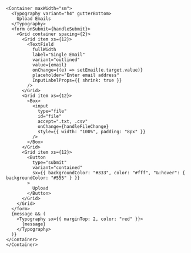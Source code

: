   <Container maxWidth="lg">
       <Navigation />

    <Container maxWidth="sm">
      <Typography variant="h4" gutterBottom>
        Upload Emails
      </Typography>
      <form onSubmit={handleSubmit}>
        <Grid container spacing={2}>
          <Grid item xs={12}>
            <TextField
              fullWidth
              label="Single Email"
              variant="outlined"
              value={email}
              onChange={(e) => setEmail(e.target.value)}
              placeholder="Enter email address"
              InputLabelProps={{ shrink: true }}
            />
          </Grid>
          <Grid item xs={12}>
            <Box>
              <input
                type="file"
                id="file"
                accept=".txt, .csv"
                onChange={handleFileChange}
                style={{ width: "100%", padding: "8px" }}
              />
            </Box>
          </Grid>
          <Grid item xs={12}>
            <Button 
              type="submit" 
              variant="contained" 
              sx={{ backgroundColor: "#333", color: "#fff", "&:hover": { backgroundColor: "#555" } }}
            >
              Upload
            </Button>
          </Grid>
        </Grid>
      </form>
      {message && (
        <Typography sx={{ marginTop: 2, color: "red" }}>
          {message}
        </Typography>
      )}
    </Container>
    </Container>